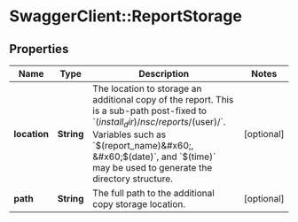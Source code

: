 # SwaggerClient::ReportStorage

## Properties
Name | Type | Description | Notes
------------ | ------------- | ------------- | -------------
**location** | **String** | The location to storage an additional copy of the report. This is a sub-path post-fixed to &#x60;$(install_dir)/nsc/reports/$(user)/&#x60;. Variables such as &#x60;$(report_name)&#x60;, &#x60;$(date)&#x60;, and &#x60;$(time)&#x60; may be used to generate the directory structure.  | [optional] 
**path** | **String** | The full path to the additional copy storage location. | [optional] 

